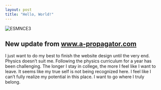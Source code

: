 ```yaml
---
layout: post
title: "Hello, World!"
---
```



![ESMNCE3](https://github.com/user-attachments/assets/e191acad-5991-4b11-a272-25db1358f86d)
<h2> New update from <a href="https://www.a-propagator.com"> www.a-propagator.com </a></h2>

I just want to do my best to finish the website design until the very end. Physics doesn’t suit me. Following the physics curriculum for a year has been challenging. The longer I stay in college, the more I feel like I want to leave. It seems like my true self is not being recognized here. I feel like I can’t fully realize my potential in this place. I want to go where I truly belong. 
